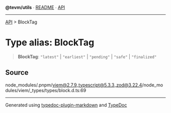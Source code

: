 **@tevm/utils** ∙ [README](../README.md) ∙ [API](../API.md)

***

[API](../API.md) > BlockTag

# Type alias: BlockTag

> **BlockTag**: `"latest"` \| `"earliest"` \| `"pending"` \| `"safe"` \| `"finalized"`

## Source

node\_modules/.pnpm/viem@2.7.9\_typescript@5.3.3\_zod@3.22.4/node\_modules/viem/\_types/types/block.d.ts:69

***
Generated using [typedoc-plugin-markdown](https://www.npmjs.com/package/typedoc-plugin-markdown) and [TypeDoc](https://typedoc.org/)
